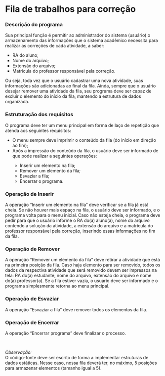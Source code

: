 # <h1>Fila de trabalhos para correção</h1>
<h3><strong>Descrição do programa</strong></br></h3>
<p>Sua principal função é permitir ao administrador do sistema (usuário) o armazenamento das informações que o sistema acadêmico necessita para realizar as correções de cada atividade, a saber:</br>

<ul type="square">
 <li>RA do aluno;</li>
 <li>Nome do arquivo;</li>
 <li>Extensão do arquivo;</li>
 <li>Matrícula do professor responsável pela correção.</li>
</ul>
 
Ou seja, toda vez que o usuário cadastrar uma nova atividade, suas informações são adicionadas ao final da fila. Ainda, sempre que o usuário desejar remover uma atividade da fila, seu programa deve ser capaz de excluir o elemento do início da fila, mantendo a estrutura de dados organizada.
</p>

<h3><strong>Estruturação dos requisitos</strong></br></h3>
<p>O programa deve ter um menu principal em forma de laço de repetição que atenda aos seguintes requisitos:</p>
<ul>
  <li>O menu sempre deve imprimir o conteúdo da fila (do início em direção ao fim);</li>
  <li>Após a impressão do conteúdo da fila, o usuário deve ser informado de que pode realizar a seguintes operações:</li>
  <ul>
    <li>Inserir um elemento na fila;</li>
    <li>Remover um elemento da fila;</li>
    <li>Esvaziar a fila;</li>
    <li>Encerrar o programa.</li>
  </ul>
</ul>

<h3><strong>Operação de Inserir</strong></br></h3>
<p>A operação “Inserir um elemento na fila” deve verificar se a fila já está cheia. Se não houver mais espaço na fila, o usuário deve ser informado, e o programa volta para o menu inicial. Caso não esteja cheia, o programa deve pedir para que o usuário informe o RA do(a) aluno(a), nome do arquivo contendo a solução da atividade, a extensão do arquivo e a matrícula do professor responsável pela correção, inserindo essas informações no fim da fila.</p>

<h3><strong>Operação de Remover</strong></br></h3>
<p>A operação “Remover um elemento da fila” deve retirar a atividade que está na primeira posição da fila. Caso haja elemento para ser removido, todos os dados da respectiva atividade que será removido devem ser impressos na tela: RA do(a) estudante, nome do arquivo, extensão do arquivo e nome do(a) professor(a). Se a fila estiver vazia, o usuário deve ser informado e o programa simplesmente retorna ao menu principal.</p>

<h3><strong>Operação de Esvaziar</strong></br></h3>
<p>A operação “Esvaziar a fila” deve remover todos os elementos da fila.</p>

<h3><strong>Operação de Encerrar</strong></br></h3>
<p>A operação “Encerrar programa” deve finalizar o processo.</p></br>

<p><em>Observação:</em></br> 
O código-fonte deve ser escrito de forma a implementar estruturas de dados estáticas. Nesse caso, nossa fila deverá ter, no máximo, 5 posições para armazenar elementos (tamanho igual a 5).
</p>

